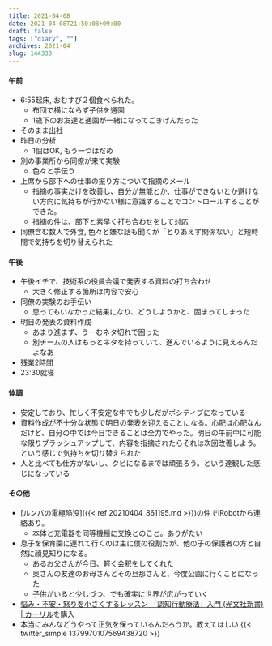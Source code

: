 ```yaml
---
title: 2021-04-08
date: 2021-04-08T21:50:08+09:00
draft: false
tags: ["diary", ""]
archives: 2021-04
slug: 144333
---
```

#### 午前
- 6:55起床, おむすび２個食べられた。
  - 布団で横にならず子供を通園
  - 1歳下のお友達と通園が一緒になってごきげんだった
- そのまま出社
- 昨日の分析
  - 1個はOK, もう一つはだめ
- 別の事業所から同僚が来て実験
  - 色々と手伝う
- 上席から部下への仕事の振り方について指摘のメール
  - 指摘の事実だけを改善し、自分が無能とか、仕事ができないとか避けない方向に気持ちが行かない様に意識することでコントロールすることができた。
  - 指摘の件は、部下と素早く打ち合わせをして対応
- 同僚含む数人で外食, 色々と嫌な話も聞くが「とりあえず関係ない」と短時間で気持ちを切り替えられた
#### 午後
- 午後イチで、技術系の役員会議で発表する資料の打ち合わせ
  - 大きく修正する箇所は内容で安心
- 同僚の実験のお手伝い
  - 思ってもいなかった結果になり、どうしようかと、固まってしまった
- 明日の発表の資料作成
  - あまり進まず、うーむネタ切れで困った
  - 別チームの人はもっとネタを持っていて、進んでいるように見えるんだよなあ
- 残業2時間
- 23:30就寝
#### 体調
- 安定しており、忙しく不安定な中でも少しだがポシティブになっている
- 資料作成が不十分な状態で明日の発表を迎えることになる。心配は心配なんだけど、自分の中では今日できることは全力でやった。明日の午前中に可能な限りブラッシュアップして、内容を指摘されたらそれは次回改善しよう。という感じで気持ちを切り替えられた
- 人と比べても仕方がないし、クビになるまでは頑張ろう。という達観した感じになっている
#### その他
- [ルンバの電極陥没]({{< ref 20210404_861195.md >}})の件でiRobotから連絡あり。
  - 本体と充電器を同等機種に交換とのこと。ありがたい
- 息子を保育園に連れて行くのは主に僕の役割だが、他の子の保護者の方と自然に顔見知りになる。
  - あるお父さんが今日、軽く会釈をしてくれた
  - 奥さんの友達のお母さんとその旦那さんと、今度公園に行くことになった
  - 子供がいると少しづつ、でも確実に世界が広がっていく
- [悩み・不安・怒りを小さくするレッスン 「認知行動療法」入門 (光文社新書) | カーリル](https://calil.jp/book/4334039588)を購入
- 本当にみんなどうやって正気を保っているんだろうか。教えてほしい
{{< twitter_simple 1379970107569438720 >}}